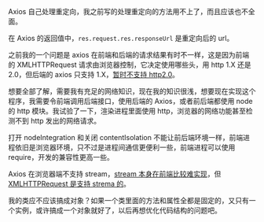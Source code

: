 Axios 自己处理重定向，我之前写的处理重定向的方法用不上了，而且应该也不全面。

在 Axios 的返回值中，`res.request.res.responseUrl` 是重定向后的 url。

之前我的一个问题是 axios 在前端和后端的请求结果有时不一样，这是因为前端的 XMLHTTPRequest 请求由浏览器控制，它决定使用哪些头，用 http 1.X 还是 2.0，但后端的 axios 只支持 1.X，[暂时不支持 http2.0](https://github.com/axios/axios/issues/1175)。

想要全部了解，需要我有充足的网络知识，现在我的知识很浅，想要现在实现这个程序，我需要令前端调用后端接口，使用后端的 Axios，或者前后端都使用 node 的 http 模块。我试验了一下，渲染进程里面使用 http，浏览器的网络功能甚至检测不到 http 发出的网络请求。

打开 nodeIntegration 和关闭 contentIsolation 不能让前后端环境一样，前端进程依旧是浏览器环境，只不过是进程间通信更便利一些，前端进程可以使用 require，开发的兼容性更高一些。

Axios 在浏览器端不支持 stream，[stream 本身在前端比较难实现](https://github.com/axios/axios/issues/479)，但 [XMLHTTPRequest 是支持 strema 的](https://developer.mozilla.org/en-US/docs/Web/API/XMLHttpRequest/readyState)。

我的类应不应该搞成对象？如果一个类里面的方法和属性全都是固定的，又只有一个实例，或许搞成一个对象就好了，以后再想优化代码结构的问题吧。